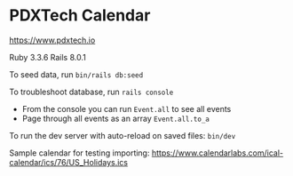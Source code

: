 # PDXTech Calendar

https://www.pdxtech.io

Ruby 3.3.6
Rails 8.0.1

To seed data, run `bin/rails db:seed`

To troubleshoot database, run `rails console`

* From the console you can run `Event.all` to see all events
* Page through all events as an array `Event.all.to_a`

To run the dev server with auto-reload on saved files: `bin/dev`

Sample calendar for testing importing: https://www.calendarlabs.com/ical-calendar/ics/76/US_Holidays.ics